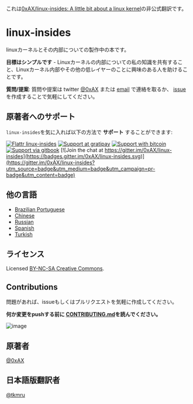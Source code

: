 これは[0xAX/linux-insides: A little bit about a linux kernel](https://github.com/0xAX/linux-insides)の非公式翻訳です。

linux-insides
===============

linuxカーネルとその内部についての製作中の本です。

**目標はシンプルです** - Linuxカーネルの内部についての私の知識を共有すること、Linuxカーネル内部やその他の低レイヤーのことに興味のある人を助けることです。

**質問/提案**: 質問や提案は twitter [@0xAX](https://twitter.com/0xAX) または [email](mailto:anotherworldofworld@gmail.com) で連絡を取るか、 [issue](https://github.com/0xAX/linux-insides/issues/new) を作成することで気軽にしてください。

原著者へのサポート
-------

`linux-insides`を気に入れば以下の方法で **サポート** することができます:

[![Flattr linux-insides](https://img.shields.io/badge/donate-flattr-green.svg)](https://flattr.com/submit/auto?user_id=0xAX&url=https://github.com/0xAX/linux-insides/&title=linux-insed) [![Support at gratipay](https://img.shields.io/gratipay/0xAX.svg)](https://gratipay.com/~0xAX/) [![Support with bitcoin](https://img.shields.io/badge/donate-bitcoin-green.svg)](https://www.coinbase.com/checkouts/0bfa452a41cf52c0b3f99500b4f31685) [![Support via gitbook](https://img.shields.io/badge/donate-gitbook-green.svg)](https://gumroad.com/l/gitbook_54c9232c1db1670300055523?wanted=true) [![Join the chat at https://gitter.im/0xAX/linux-insides](https://badges.gitter.im/0xAX/linux-insides.svg)](https://gitter.im/0xAX/linux-insides?utm_source=badge&utm_medium=badge&utm_campaign=pr-badge&utm_content=badge)

他の言語
-------------------

  * [Brazilian Portuguese](https://github.com/mauri870/linux-insides)
  * [Chinese](https://github.com/MintCN/linux-insides-zh)
  * [Russian](https://github.com/proninyaroslav/linux-insides-ru)
  * [Spanish](https://github.com/leolas95/linux-insides)
  * [Turkish](https://github.com/ayyucedemirbas/linux-insides_Turkish)


ライセンス
-------------

Licensed [BY-NC-SA Creative Commons](http://creativecommons.org/licenses/by-nc-sa/4.0/).


Contributions
--------------

問題があれば、issueもしくはプルリクエストを気軽に作成してください。

**何か変更をpushする前に [CONTRIBUTING.md](https://github.com/0xAX/linux-insides/blob/master/CONTRIBUTING.md)を読んでください。**

![image](http://oi58.tinypic.com/23upobq.jpg)

原著者
---------------

[@0xAX](https://twitter.com/0xAX)

日本語版翻訳者
---------------

[@tkmru](https://twitter.com/tkmru)
